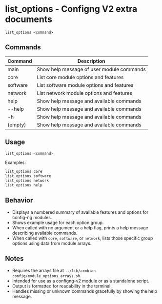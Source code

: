 # list_options - Configng V2 extra documents

```
list_options <command>
```

## Commands

| Command    | Description                                |
|------------|--------------------------------------------|
| main       | Show help message of user module commands   |
| core       | List core module options and features       |
| software   | List software module options and features   |
| network    | List network module options and features    |
| help       | Show help message and available commands    |
| --help     | Show help message and available commands    |
| -h         | Show help message and available commands    |
| (empty)    | Show help message and available commands    |

## Usage

```bash
list_options <command>
```
Examples:
```bash
list_options core
list_options software
list_options network
list_options help
```

## Behavior

- Displays a numbered summary of available features and options for config-ng modules.
- Shows example usage for each option group.
- When called with no argument or a help flag, prints a help message describing available commands.
- When called with `core`, `software`, or `network`, lists those specific group options using data from module arrays.

## Notes

- Requires the arrays file at `../lib/armbian-config/module_options_arrays.sh`.
- Intended for use as a configng-v2 module or as a standalone script.
- Output is formatted for readability in the terminal.
- Handles missing or unknown commands gracefully by showing the help message.
